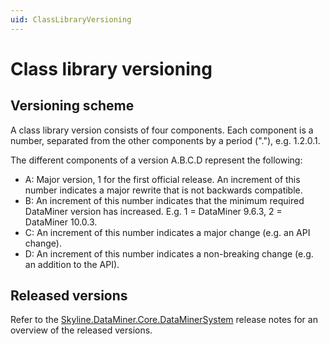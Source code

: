 ```yaml
---
uid: ClassLibraryVersioning
---
```


# Class library versioning

## Versioning scheme

A class library version consists of four components. Each component is a number, separated from the other components by a period ("."), e.g. 1.2.0.1.

The different components of a version A.B.C.D represent the following:

- A: Major version, 1 for the first official release. An increment of this number indicates a major rewrite that is not backwards compatible.
- B: An increment of this number indicates that the minimum required DataMiner version has increased. E.g. 1 = DataMiner 9.6.3, 2 = DataMiner 10.0.3.
- C: An increment of this number indicates a major change (e.g. an API change).
- D: An increment of this number indicates a non-breaking change (e.g. an addition to the API).

## Released versions

Refer to the [Skyline.DataMiner.Core.DataMinerSystem](xref:Skyline_DataMiner_Core_DataMinerSystem_Range_1.1) release notes for an overview of the released versions.

